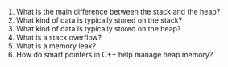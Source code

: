 1. What is the main difference between the stack and the heap?
2. What kind of data is typically stored on the stack?
3. What kind of data is typically stored on the heap?
4. What is a stack overflow?
5. What is a memory leak?
6. How do smart pointers in C++ help manage heap memory?